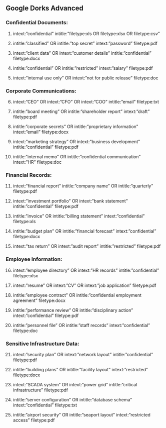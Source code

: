 ## Google Dorks Advanced

### Confidential Documents:
1. intext:”confidential” intitle:”filetype:xls OR filetype:xlsx OR filetype:csv”

2. intitle:”classified” OR intitle:”top secret” intext:”password” filetype:pdf

3. intext:”client data” OR intext:”customer details” intitle:”confidential” filetype:docx

4. intitle:”confidential” OR intitle:”restricted” intext:”salary” filetype:pdf

5. intext:”internal use only” OR intext:”not for public release” filetype:doc


### Corporate Communications:
6. intext:”CEO” OR intext:”CFO” OR intext:”COO” intitle:”email” filetype:txt

7. intitle:”board meeting” OR intitle:”shareholder report” intext:”draft” filetype:pdf

8. intitle:”corporate secrets” OR intitle:”proprietary information” intext:”email” filetype:docx

9. intext:”marketing strategy” OR intext:”business development” intitle:”confidential” filetype:pdf

10. intitle:”internal memo” OR intitle:”confidential communication” intext:”HR” filetype:doc


### Financial Records:
11. intext:”financial report” intitle:”company name” OR intitle:”quarterly” filetype:pdf

12. intext:”investment portfolio” OR intext:”bank statement” intitle:”confidential” filetype:pdf

13. intitle:”invoice” OR intitle:”billing statement” intext:”confidential” filetype:xls

14. intitle:”budget plan” OR intitle:”financial forecast” intext:”confidential” filetype:docx

15. intext:”tax return” OR intext:”audit report” intitle:”restricted” filetype:pdf


### Employee Information:
16. intext:”employee directory” OR intext:”HR records” intitle:”confidential” filetype:xlsx

17. intext:”resume” OR intext:”CV” OR intext:”job application” filetype:pdf

18. intitle:”employee contract” OR intitle:”confidential employment agreement” filetype:docx

19. intitle:”performance review” OR intitle:”disciplinary action” intext:”confidential” filetype:pdf

20. intitle:”personnel file” OR intitle:”staff records” intext:”confidential” filetype:doc


### Sensitive Infrastructure Data:
21. intext:”security plan” OR intext:”network layout” intitle:”confidential” filetype:pdf

22. intitle:”building plans” OR intitle:”facility layout” intext:”restricted” filetype:docx

23. intext:”SCADA system” OR intext:”power grid” intitle:”critical infrastructure” filetype:pdf

24. intitle:”server configuration” OR intitle:”database schema” intext:”confidential” filetype:txt

25. intitle:”airport security” OR intitle:”seaport layout” intext:”restricted access” filetype:pdf
